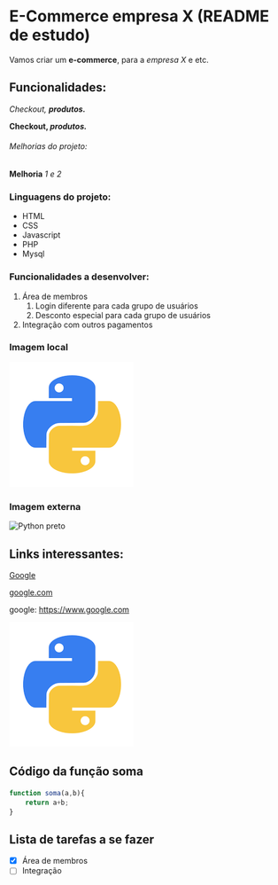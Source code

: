 # E-Commerce empresa X (README de estudo)

Vamos criar um **e-commerce**, para a *empresa X* e etc.

## Funcionalidades:

_Checkout, **produtos.**_

**Checkout, _produtos._**

###### Melhorias do projeto:

__Melhoria__ _1 e 2_

### Linguagens do projeto:

* HTML
* CSS
* Javascript
* PHP
* Mysql

### Funcionalidades a desenvolver:

1. Área de membros
    1. Login diferente para cada grupo de usuários
    2. Desconto especial para cada grupo de usuários
2. Integração com outros pagamentos

### Imagem local

![Python](img/download%20(1).png)

### Imagem externa

![Python preto](https://cdn-icons-png.flaticon.com/512/1822/1822920.png)

## Links interessantes:

[Google](google.com)

[google.com](google.com)

google: https://www.google.com

[![python](img/download%20(1).png)](https://www.google.com)

## Código da função soma

```javascript
function soma(a,b){
    return a+b;
}
```
## Lista de tarefas a se fazer
- [x] Área de membros
- [ ] Integração
